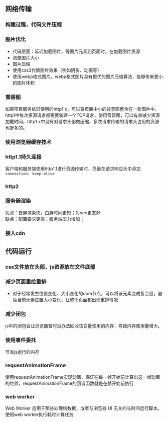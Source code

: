 ## 网络传输
### 构建过程，代码文件压缩

### 图片优化
- 代码层面：延迟加载图片，等图片元素到页面时，在加载图片资源
- 调整图片大小
- 图片压缩
- 使用css3代替图片效果（例如阴影、动画等）
- 使用webp格式图片，webp格式图片具有更优的图片压缩算法，能够带来更小的图片体积

### 雪碧图
如果项目服务依旧使用的http1.x，可以将页面中小的背景图整合在一张图片中，http1中每次资源请求都需要新建一个TCP请求，使用雪碧图，可以有效减少资源加载时间，http1.x中没有对请求头部做压缩，多次请求传输的请求头占用的资源也挺多的。

### 使用浏览器缓存技术

### http1.1持久连接
客户端和服务端使用http1.1进行资源传输时，尽量在请求响应头中添加`connection: keep-alive`

### http2

### 服务器渲染
优点：首屏渲染快，白屏时间更短；对seo更友好  
缺点：配置要求更高；服务端压力增加；

### 接入cdn


## 代码运行
### css文件放在头部，js资源放在文件底部

### 减少页面重绘重排
- 对于经常发生位置变化、大小变化的dom节点，可以将该元素变成复合层，避免当前元素位置大小变化，让整个页面都出现重排情况

### 减少闭包
js中的闭包会让浏览器暂时没办法回收该变量使用的内存，导致内存使用量增大。

### 使用事件委托
节省js运行的内存

### requestAnimationFrame
使用requestAnimationFrame实现动画，保证在每一帧开始前计算出这一帧动画的位置，requestAnimationFrame的回调函数就是在帧开始前执行

### web worker
Web Worker 适用于那些处理纯数据，或者与浏览器 UI 无关的长时间运行脚本。使用web worker执行耗时计算任务